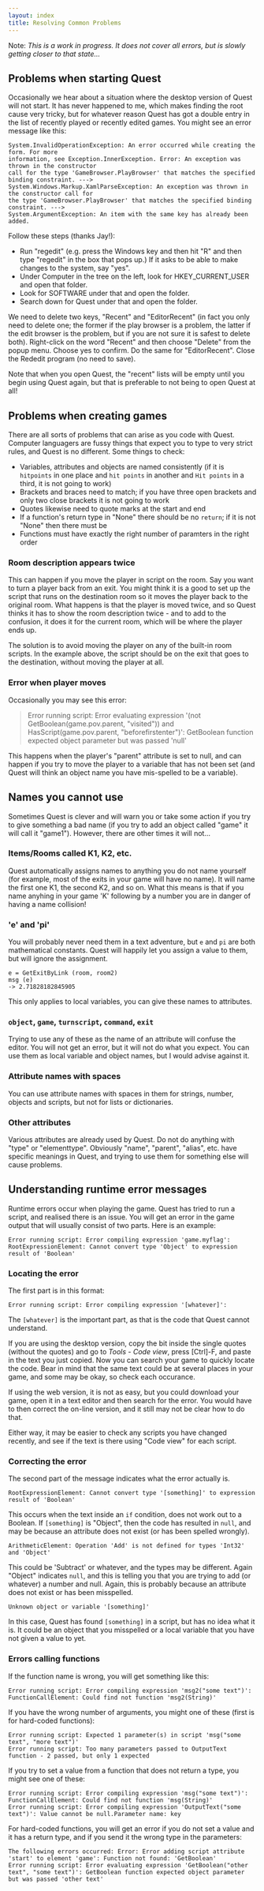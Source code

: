 ```yaml
---
layout: index
title: Resolving Common Problems
---
```



Note: _This is a work in progress. It does not cover all errors, but is slowly getting closer to that state..._


Problems when starting Quest
----------------------------

Occasionally we hear about a situation where the desktop version of Quest will not start. It has never happened to me, which makes finding the root cause very tricky, but for whatever reason Quest has got a double entry in the list of recently played or recently edited games. You might see an error message like this:

```
System.InvalidOperationException: An error occurred while creating the form. For more
information, see Exception.InnerException. Error: An exception was thrown in the constructor
call for the type 'GameBrowser.PlayBrowser' that matches the specified binding constraint. --->
System.Windows.Markup.XamlParseException: An exception was thrown in the constructor call for
the type 'GameBrowser.PlayBrowser' that matches the specified binding constraint. ---> 
System.ArgumentException: An item with the same key has already been added.
```

Follow these steps (thanks Jay!):

-    Run "regedit" (e.g. press the Windows key and then hit "R" and then type "regedit" in the box that pops up.) If it asks to be able to make changes to the system, say "yes".
-    Under Computer in the tree on the left, look for HKEY_CURRENT_USER and open that folder.
-    Look for SOFTWARE under that and open the folder.
-    Search down for Quest under that and open the folder.

We need to delete two keys, "Recent" and "EditorRecent" (in fact you only need to delete one; the former if the play browser is a problem, the latter if the edit browser is the problem, but if you are not sure it is safest to delete both). Right-click on the word "Recent" and then choose "Delete" from the popup menu. Choose yes to confirm. Do the same for "EditorRecent". Close the Rededit program (no need to save).

Note that when you open Quest, the "recent" lists will be empty until you begin using Quest again, but that is preferable to not being to open Quest at all!



Problems when creating games
----------------------------

There are all sorts of problems that can arise as you code with Quest. Computer languagers are fussy things that expect you to type to very strict rules, and Quest is no different. Some things to check:

- Variables, attributes and objects are named consistently (if it is `hitpoints` in one place and `hit points` in another and `Hit points` in a third, it is not going to work)
- Brackets and braces need to match; if you have three open brackets and only two close brackets it is not going to work
- Quotes likewise need to quote marks at the start and end
- If a function's return type in "None" there should be no `return`; if it is not "None" then there must be
- Functions must have exactly the right number of paramters in the right order


### Room description appears twice

This can happen if you move the player in script on the room. Say you want to turn a player back from an exit. You might think it is a good to set up the script that runs on the destination room so it moves the player back to the original room. What happens is that the player is moved twice, and so Quest thinks it has to show the room description twice - and to add to the confusion, it does it for the current room, which will be where the player ends up.

The solution is to avoid moving the player on any of the built-in room scripts. In the example above, the script should be on the exit that goes to the destination, without moving the player at all.


### Error when player moves

Occasionally you may see this error:

> Error running script: Error evaluating expression '(not GetBoolean(game.pov.parent, "visited")) and HasScript(game.pov.parent, "beforefirstenter")': GetBoolean function expected object parameter but was passed 'null'

This happens when the player's "parent" attribute is set to null, and can happen if you try to move the player to a variable that has not been set (and Quest will think an object name you have mis-spelled to be a variable).


Names you cannot use
--------------------

Sometimes Quest is clever and will warn you or take some action if you try to give something a bad name (if you try to add an object called "game" it will call it "game1"). However, there are other times it will not...

### Items/Rooms called K1, K2, etc.

Quest automatically assigns names to anything you do not name yourself (for example, most of the exits in your game will have no name). It will name the first one K1, the second K2, and so on. What this means is that if you name anyhing in your game 'K' following by a number you are in danger of having a name collision!

### 'e' and 'pi'

You will probably never need them in a text adventure, but `e` and `pi` are both mathematical constants. Quest will happily let you assign a value to them, but will ignore the assignment.

```
e = GetExitByLink (room, room2)
msg (e)
-> 2.71828182845905
```

This only applies to local variables, you can give these names to attributes.

### `object`, `game`, `turnscript`, `command`, `exit`

Trying to use any of these as the name of an attribute will confuse the editor. You will not get an error, but it will not do what you expect. You can use them as local variable and object names, but I would advise against it.

### Attribute names with spaces

You can use attribute names with spaces in them for strings, number, objects and scripts, but not for lists or dictionaries.

### Other attributes

Various attributes are already used by Quest. Do not do anything with "type" or "elementtype". Obviously "name", "parent", "alias", etc. have specific meanings in Quest, and trying to use them for something else will cause problems.



Understanding runtime error messages
----------------------------

Runtime errors occur when playing the game. Quest has tried to run a script, and realised there is an issue. You will get an error in the game output that will usually consist of two parts. Here is an example:

```
Error running script: Error compiling expression 'game.myflag': RootExpressionElement: Cannot convert type 'Object' to expression result of 'Boolean'
```


### Locating the error

The first part is in this format:

```
Error running script: Error compiling expression '[whatever]':
```

The `[whatever]` is the important part, as that is the code that Quest cannot understand.

If you are using the desktop version, copy the bit inside the single quotes (without the quotes) and go to _Tools - Code view_, press [Ctrl]-F, and paste in the text you just copied. Now you can search your game to quickly locate the code. Bear in mind that the same text could be at several places in your game, and some may be okay, so check each occurance.

If using the web version, it is not as easy, but you could download your game, open it in a text editor and then search for the error. You would have to then correct the on-line version, and it still may not be clear how to do that.

Either way, it may be easier to check any scripts you have changed recently, and see if the text is there using "Code view" for each script.


### Correcting the error

The second part of the message indicates what the error actually is.

```
RootExpressionElement: Cannot convert type '[something]' to expression result of 'Boolean'
```

This occurs when the text inside an `if` condition, does not work out to a Boolean. If `[something]` is "Object", then the code has resulted in `null`, and may be because an attribute does not exist (or has been spelled wrongly).

```
ArithmeticElement: Operation 'Add' is not defined for types 'Int32' and 'Object'
```

This could be 'Subtract' or whatever, and the types may be different. Again "Object" indicates `null`, and this is telling you that you are trying to add (or whatever) a number and null. Again, this is probably because an attribute does not exist or has been misspelled.

```
Unknown object or variable '[something]'
```

In this case, Quest has found `[something]` in a script, but has no idea what it is. It could be an object that you misspelled or a local variable that you have not given a value to yet.



### Errors calling functions

If the function name is wrong, you will get something like this:

```
Error running script: Error compiling expression 'msg2("some text")': FunctionCallElement: Could find not function 'msg2(String)'
```

If you have the wrong number of arguments, you might one of these (first is for hard-coded functions):

```
Error running script: Expected 1 parameter(s) in script 'msg("some text", "more text")'
Error running script: Too many parameters passed to OutputText function - 2 passed, but only 1 expected
```

If you try to set a value from a function that does not return a type, you might see one of these:

```
Error running script: Error compiling expression 'msg("some text")': FunctionCallElement: Could find not function 'msg(String)'
Error running script: Error compiling expression 'OutputText("some text")': Value cannot be null.Parameter name: key
```

For hard-coded functions, you will get an error if you do not set a value and it has a return type, and if you send it the wrong type in the parameters:

```
The following errors occurred: Error: Error adding script attribute 'start' to element 'game': Function not found: 'GetBoolean'
Error running script: Error evaluating expression 'GetBoolean("other text", "some text")': GetBoolean function expected object parameter but was passed 'other text'
```


